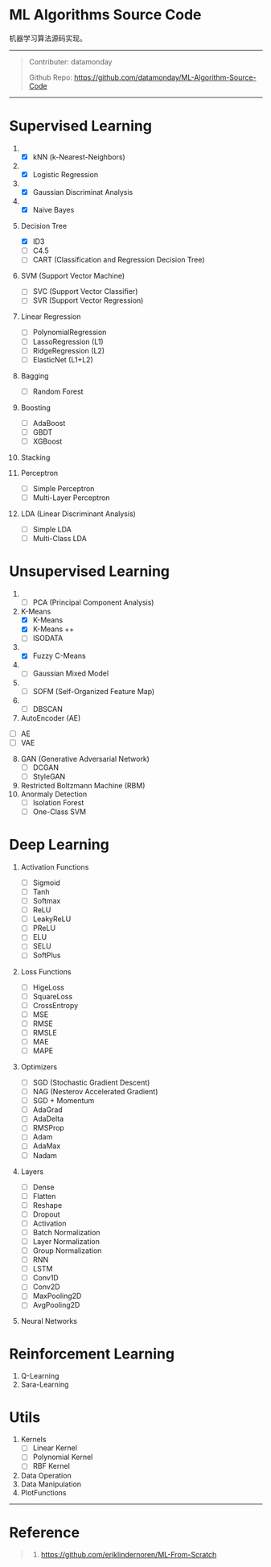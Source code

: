 # ML Algorithms Source Code

机器学习算法源码实现。

---

> Contributer: datamonday
>
> Github Repo: https://github.com/datamonday/ML-Algorithm-Source-Code

---



# Supervised Learning

1. - [x] kNN (k-Nearest-Neighbors)
2. - [x] Logistic Regression
3. - [x] Gaussian Discriminat Analysis
4. - [x] Naive Bayes
5. Decision Tree
   - [x] ID3
   - [ ] C4.5
   - [ ] CART (Classification and Regression Decision Tree)
6. SVM (Support Vector Machine)
   - [ ] SVC (Support Vector Classifier)
   - [ ] SVR (Support Vector Regression)

7. Linear Regression
   - [ ] PolynomialRegression
   - [ ] LassoRegression (L1)
   - [ ] RidgeRegression (L2)
   - [ ] ElasticNet (L1+L2)
8. Bagging
   - [ ] Random Forest
9. Boosting
   - [ ] AdaBoost
   - [ ] GBDT
   - [ ] XGBoost
10. Stacking

12. Perceptron
    - [ ] Simple Perceptron
    - [ ] Multi-Layer Perceptron
13. LDA (Linear Discriminant Analysis)
    - [ ] Simple LDA
    - [ ] Multi-Class LDA

# Unsupervised Learning

1. - [ ] PCA (Principal Component Analysis)
2. K-Means
   - [x] K-Means
   - [x] K-Means ++
   - [ ] ISODATA
3. - [x] Fuzzy C-Means
4. - [ ] Gaussian Mixed Model
5. - [ ] SOFM (Self-Organized Feature Map)
6. - [ ] DBSCAN
7.  AutoEncoder (AE)
   - [ ] AE
   - [ ] VAE
8. GAN (Generative Adversarial Network)
   - [ ] DCGAN
   - [ ] StyleGAN
9. Restricted Boltzmann Machine (RBM)
10. Anormaly Detection
    - [ ] Isolation Forest
    - [ ] One-Class SVM

# Deep Learning

1. Activation Functions

   - [ ] Sigmoid
   - [ ] Tanh
   - [ ] Softmax
   - [ ] ReLU
   - [ ] LeakyReLU
   - [ ] PReLU
   - [ ] ELU
   - [ ] SELU
   - [ ] SoftPlus

2. Loss Functions
   - [ ] HigeLoss
   - [ ] SquareLoss
   - [ ] CrossEntropy
   - [ ] MSE
   - [ ] RMSE
   - [ ] RMSLE
   - [ ] MAE
   - [ ] MAPE

3. Optimizers
   - [ ] SGD (Stochastic Gradient Descent)
   - [ ] NAG (Nesterov Accelerated Gradient)
   - [ ] SGD + Momentum
   - [ ] AdaGrad
   - [ ] AdaDelta
   - [ ] RMSProp
   - [ ] Adam
   - [ ] AdaMax
   - [ ] Nadam

4. Layers
   - [ ] Dense
   - [ ] Flatten
   - [ ] Reshape
   - [ ] Dropout
   - [ ] Activation
   - [ ] Batch Normalization
   - [ ] Layer Normalization
   - [ ] Group Normalization
   - [ ] RNN
   - [ ] LSTM
   - [ ] Conv1D
   - [ ] Conv2D
   - [ ] MaxPooling2D
   - [ ] AvgPooling2D

5. Neural Networks

# Reinforcement Learning

1. Q-Learning
2. Sara-Learning



# Utils

1. Kernels
   - [ ] Linear Kernel
   - [ ] Polynomial Kernel
   - [ ] RBF Kernel
2. Data Operation
3. Data Manipulation
4. PlotFunctions

   
---
# Reference
> 1. https://github.com/eriklindernoren/ML-From-Scratch



